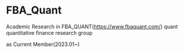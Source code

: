 # FBA_Quant

Academic Research in FBA_QUANT(https://www.fbaquant.com/) quant quantitative finance research group

as Current Member(2023.01~)
